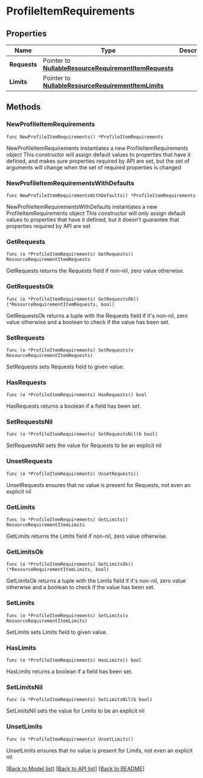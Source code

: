 # ProfileItemRequirements

## Properties

Name | Type | Description | Notes
------------ | ------------- | ------------- | -------------
**Requests** | Pointer to [**NullableResourceRequirementItemRequests**](ResourceRequirementItemRequests.md) |  | [optional] 
**Limits** | Pointer to [**NullableResourceRequirementItemLimits**](ResourceRequirementItemLimits.md) |  | [optional] 

## Methods

### NewProfileItemRequirements

`func NewProfileItemRequirements() *ProfileItemRequirements`

NewProfileItemRequirements instantiates a new ProfileItemRequirements object
This constructor will assign default values to properties that have it defined,
and makes sure properties required by API are set, but the set of arguments
will change when the set of required properties is changed

### NewProfileItemRequirementsWithDefaults

`func NewProfileItemRequirementsWithDefaults() *ProfileItemRequirements`

NewProfileItemRequirementsWithDefaults instantiates a new ProfileItemRequirements object
This constructor will only assign default values to properties that have it defined,
but it doesn't guarantee that properties required by API are set

### GetRequests

`func (o *ProfileItemRequirements) GetRequests() ResourceRequirementItemRequests`

GetRequests returns the Requests field if non-nil, zero value otherwise.

### GetRequestsOk

`func (o *ProfileItemRequirements) GetRequestsOk() (*ResourceRequirementItemRequests, bool)`

GetRequestsOk returns a tuple with the Requests field if it's non-nil, zero value otherwise
and a boolean to check if the value has been set.

### SetRequests

`func (o *ProfileItemRequirements) SetRequests(v ResourceRequirementItemRequests)`

SetRequests sets Requests field to given value.

### HasRequests

`func (o *ProfileItemRequirements) HasRequests() bool`

HasRequests returns a boolean if a field has been set.

### SetRequestsNil

`func (o *ProfileItemRequirements) SetRequestsNil(b bool)`

 SetRequestsNil sets the value for Requests to be an explicit nil

### UnsetRequests
`func (o *ProfileItemRequirements) UnsetRequests()`

UnsetRequests ensures that no value is present for Requests, not even an explicit nil
### GetLimits

`func (o *ProfileItemRequirements) GetLimits() ResourceRequirementItemLimits`

GetLimits returns the Limits field if non-nil, zero value otherwise.

### GetLimitsOk

`func (o *ProfileItemRequirements) GetLimitsOk() (*ResourceRequirementItemLimits, bool)`

GetLimitsOk returns a tuple with the Limits field if it's non-nil, zero value otherwise
and a boolean to check if the value has been set.

### SetLimits

`func (o *ProfileItemRequirements) SetLimits(v ResourceRequirementItemLimits)`

SetLimits sets Limits field to given value.

### HasLimits

`func (o *ProfileItemRequirements) HasLimits() bool`

HasLimits returns a boolean if a field has been set.

### SetLimitsNil

`func (o *ProfileItemRequirements) SetLimitsNil(b bool)`

 SetLimitsNil sets the value for Limits to be an explicit nil

### UnsetLimits
`func (o *ProfileItemRequirements) UnsetLimits()`

UnsetLimits ensures that no value is present for Limits, not even an explicit nil

[[Back to Model list]](../README.md#documentation-for-models) [[Back to API list]](../README.md#documentation-for-api-endpoints) [[Back to README]](../README.md)


